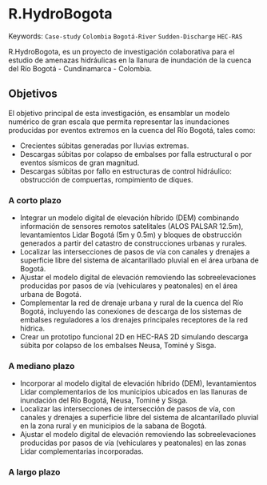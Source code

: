 # R.HydroBogota
Keywords: `Case-study` `Colombia` `Bogotá-River` `Sudden-Discharge` `HEC-RAS`

R.HydroBogota, es un proyecto de investigación colaborativa para el estudio de amenazas hidráulicas en la llanura de inundación de la cuenca del Río Bogotá - Cundinamarca - Colombia.


## Objetivos

El objetivo principal de esta investigación, es ensamblar un modelo numérico de gran escala que permita representar las inundaciones producidas por eventos extremos en la cuenca del Río Bogotá, tales como:

* Crecientes súbitas generadas por lluvias extremas.
* Descargas súbitas por colapso de embalses por falla estructural o por eventos sísmicos de gran magnitud.
* Descargas súbitas por fallo en estructuras de control hidráulico: obstrucción de compuertas, rompimiento de diques. 


### A corto plazo

* Integrar un modelo digital de elevación híbrido (DEM) combinando información de sensores remotos satelitales (ALOS PALSAR 12.5m), levantamientos Lidar Bogotá (5m y 0.5m) y bloques de obstrucción generados a partir del catastro de construcciones urbanas y rurales.
* Localizar las intersecciones de pasos de vía con canales y drenajes a superficie libre del sistema de alcantarillado pluvial en el área urbana de Bogotá.
* Ajustar el modelo digital de elevación removiendo las sobreelevaciones producidas por pasos de vía (vehiculares y peatonales) en el área urbana de Bogotá.
* Complementar la red de drenaje urbana y rural de la cuenca del Río Bogotá, incluyendo las conexiones de descarga de los sistemas de embalses reguladores a los drenajes principales receptores de la red hídrica.
* Crear un prototipo funcional 2D en HEC-RAS 2D simulando descarga súbita por colapso de los embalses Neusa, Tominé y Sisga.


### A mediano plazo

* Incorporar al modelo digital de elevación híbrido (DEM), levantamientos Lidar complementarios de los municipios ubicados en las llanuras de inundación del Río Bogotá, Neusa, Tominé y Sisga. 
* Localizar las intersecciones de intersección de pasos de vía, con canales y drenajes a superficie libre del sistema de alcantarillado pluvial en la zona rural y en municipios de la sabana de Bogotá.
* Ajustar el modelo digital de elevación removiendo las sobreelevaciones producidas por pasos de vía (vehiculares y peatonales) en las zonas Lidar complementarias incorporadas.


### A largo plazo

